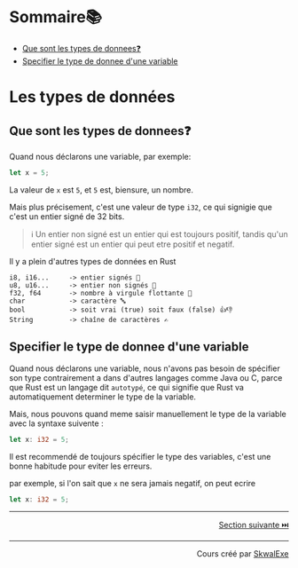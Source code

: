 # Sommaire📚

- [Que sont les types de donnees❓](#que-sont-les-types-de-donnees)
- [Specifier le type de donnee d'une variable](#specifier-le-type-de-donnee-dune-variable)


# Les types de données

## Que sont les types de donnees❓

Quand nous déclarons une variable, par exemple:

```rust
let x = 5;
```

La valeur de `x` est `5`, et `5` est, biensure, un nombre.

Mais plus précisement, c'est une valeur de type `i32`, ce qui signigie que c'est un entier signé de 32 bits.

> ℹ️ Un entier non signé est un entier qui est toujours positif, tandis qu'un entier signé est un entier qui peut etre positif et negatif.

Il y a plein d'autres types de données en Rust

```
i8, i16...     -> entier signés 🔢
u8, u16...     -> entier non signés 🔢
f32, f64       -> nombre à virgule flottante 🔢
char           -> caractère 🔤
bool           -> soit vrai (true) soit faux (false) 👍👎
String         -> chaîne de caractères ✍️
```

## Specifier le type de donnee d'une variable

Quand nous déclarons une variable, nous n'avons pas besoin de spécifier son type contrairement a dans d'autres langages comme Java ou C, parce que Rust est un langage dit `autotypé`, ce qui signifie que Rust va automatiquement determiner le type de la variable.

Mais, nous pouvons quand meme saisir manuellement le type de la variable avec la syntaxe suivente :

```rust
let x: i32 = 5;
```

Il est recommendé de toujours spécifier le type des variables, c'est une bonne habitude pour eviter les erreurs.

par exemple, si l'on sait que `x` ne sera jamais negatif, on peut ecrire

```rust
let x: i32 = 5;
```

---

<p align="right"><a href="../les-structures-conditionnelles">Section suivante ⏭️</a></p>

---

<p align="right">Cours créé par <a href="https://github.com/SkwalExe/" target="_blank">SkwalExe</a></p>